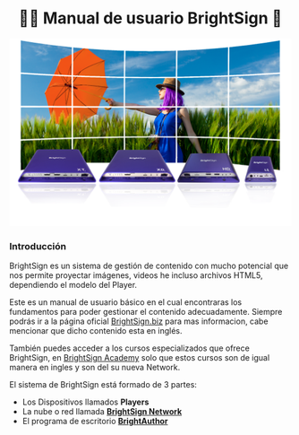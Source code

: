 <h1 align="center">👨‍💻 Manual de usuario BrightSign 📑</h1>

<p align="center"><img src="./img/wallpaper-players.png" /></p>

### Introducción

BrightSign es un sistema de gestión de contenido con mucho potencial que nos permite proyectar imágenes, videos he incluso archivos HTML5, dependiendo el modelo del Player.

Este es un manual de usuario básico en el cual encontraras los fundamentos para poder gestionar el contenido adecuadamente. Siempre podrás ir a la página oficial [BrightSign.biz](https://www.brightsign.biz) para mas informacion, cabe mencionar que dicho contenido esta en inglés.

También puedes acceder a los cursos especializados que ofrece BrightSign, en [BrightSign Academy](https://brightsignacademy.smarteru.com/remote-login/login.cfm) solo que estos cursos son de igual manera en ingles y son del su nueva Network.

El sistema de BrightSign está formado de 3 partes:
* Los Dispositivos llamados **Players** 
* La nube o red llamada **[BrightSign Network](./pages/network/network.mkd)**
* El programa de escritorio **[BrightAuthor](./pages/desktop/desktop.mkd)**

